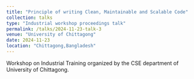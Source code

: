 ```yaml
---
title: "Principle of writing Clean, Maintainable and Scalable Code"
collection: talks
type: "Industrial workshop proceedings talk"
permalink: /talks/2024-11-23-talk-3
venue: "University of Chittagong"
date: 2024-11-23
location: "Chittagong,Bangladesh"
---
```


Workshop on Industrial Training organized by the CSE department of University of Chittagong.
